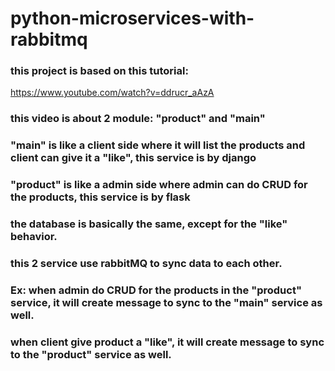 # python-microservices-with-rabbitmq

### this project is based on this tutorial:
https://www.youtube.com/watch?v=ddrucr_aAzA

### this video is about 2 module: "product" and "main"
### "main" is like a client side where it will list the products and client can give it a "like", this service is by django
### "product" is like a admin side where admin can do CRUD for the products, this service is by flask
### the database is basically the same, except for the "like" behavior.

### this 2 service use rabbitMQ to sync data to each other.
### Ex: when admin do CRUD for the products in the "product" service, it will create message to sync to the "main" service as well.
### when client give product a "like", it will create message to sync to the "product" service as well.
